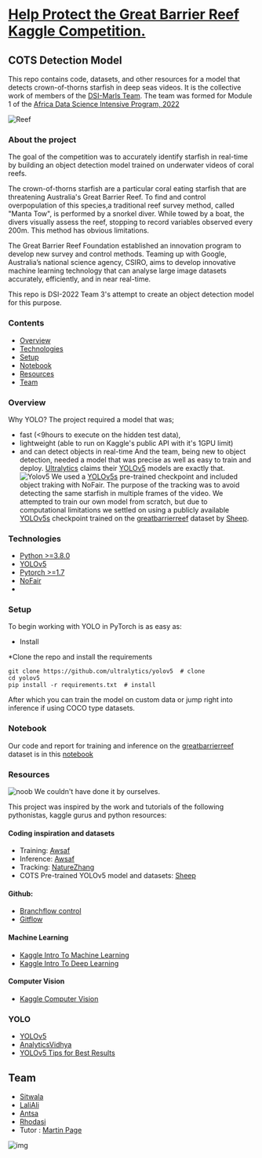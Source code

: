 # [Help Protect the Great Barrier Reef Kaggle Competition.](https://www.kaggle.com/c/tensorflow-great-barrier-reef/overview)
## COTS Detection Model 

This repo contains code, datasets, and other resources for a model that detects crown-of-thorns starfish in deep seas videos.
It is the collective work of members of the [DSI-Marls Team](#Team). The team was formed for Module 1 of the [Africa Data Science Intensive Program, 2022](http://dsi-program.com/)

![Reef](https://blogger.googleusercontent.com/img/a/AVvXsEj6-rQw5r22Bt47BUTtW5bn_dcWT7zMeADwtvsAHS3kBt6w8eWTmCM649ZcJcvosIMup6flKFIaI8p4M9ZzH1yXpEaMRjvwwfVZ_hMqgXCxtwNzEK25vTa-J2ly20by3M1zx7rTymo-tBI6Fq-mj1SJfCOXsOz0Ou1Esi4h2omvQSW98AjsONsVS-EA)

### About the project 

The goal of the competition was to accurately identify starfish in real-time by building an object detection model trained on underwater videos of coral reefs. 

The crown-of-thorns starfish are a particular coral eating starfish that are threatening Australia's Great Barrier Reef. To find and control overpopulation of this species,a traditional reef survey method, called "Manta Tow", is performed by a snorkel diver. While towed by a boat, the divers visually assess the reef, stopping to record variables observed every 200m. This method has obvious limitations. 

The Great Barrier Reef Foundation established an innovation program to develop new survey and control methods. Teaming up with Google, Australia’s national science agency, CSIRO, aims to develop innovative machine learning technology that can analyse large image datasets accurately, efficiently, and in near real-time.

This repo is DSI-2022 Team 3's attempt to create an object detection model for this purpose.

### Contents
* [Overview](#overview)
* [Technologies](#technologies)
* [Setup](#setup)
* [Notebook](#notebook)
* [Resources](#resources)
* [Team](#team)

### Overview
Why YOLO? 
The project required a model that was; 
* fast (<9hours to execute on the hidden test data), 
* lightweight (able to run on Kaggle's public API with it's 1GPU limit) 
* and can detect objects in real-time
And the team, being new to object detection, needed a model that was precise as well as easy to train and deploy. [Ultralytics](https://ultralytics.com/yolov5) claims their [YOLOv5](https://github.com/ultralytics/yolov5) models are exactly that. 
![Yolov5](https://cdn-images-1.medium.com/max/1024/0*XfVf5tdxHOnogHbU.png)
We used a [YOLOv5s](https://github.com/ultralytics/yolov5/releases) pre-trained checkpoint and included object traking with NoFair. The purpose of the tracking was to avoid detecting the same starfish in multiple frames of the video. We attempted to train our own model from scratch, but due to computational limitations we settled on using a publicly available [YOLOv5s](https://github.com/ultralytics/yolov5) checkpoint trained on the [greatbarrierreef](https://www.kaggle.com/c/tensorflow-great-barrier-reef/overview) dataset by [Sheep](https://www.kaggle.com/steamedsheep). 


### Technologies
* [Python >=3.8.0](https://www.python.org/)
* [YOLOv5](https://github.com/ultralytics/yolov5)
* [Pytorch >=1.7](https://pytorch.org/)
* [NoFair](https://github.com/tryolabs/norfair)
* 

### Setup
To begin working with YOLO in PyTorch is as easy as:
* Install

*Clone the repo and install the requirements
  ```
  git clone https://github.com/ultralytics/yolov5  # clone
  cd yolov5
  pip install -r requirements.txt  # install
  ```

After which you can train the model on custom data or jump right into inference if using COCO type datasets.

### Notebook
Our code and report for training and inference on the [greatbarrierreef](https://www.kaggle.com/c/tensorflow-great-barrier-reef/overview) dataset is in this [notebook](https://github.com/DhasiM/cots-detection/blob/main/notebooks/Colab_Train_YOLOX_on_a_Custom_Dataset.ipynb)

### Resources
![noob](https://c.tenor.com/XH9VpXFGzYYAAAAS/noob-loser.gif) We couldn't have done it by ourselves. 

This project was inspired by the work and tutorials of the following pythonistas, kaggle gurus and python resources:

#### Coding inspiration and datasets
* Training: [Awsaf](https://www.kaggle.com/awsaf49/great-barrier-reef-yolov5-train)
* Inference: [Awsaf](https://www.kaggle.com/awsaf49/great-barrier-reef-yolov5-infer)
* Tracking: [NatureZhang](https://www.kaggle.com/naturezhang/yolov5-detections-tracking-on-cot)
* COTS Pre-trained YOLOv5 model and datasets: [Sheep](https://www.kaggle.com/steamedsheep)

#### Github:
* [Branchflow control](https://www.atlassian.com/git/tutorials/comparing-workflows/feature-branch-workflow)  
* [Gitflow](https://jeffkreeftmeijer.com/git-flow/)      
                                                                                      

#### Machine Learning 
* [Kaggle Intro To Machine Learning](https://www.kaggle.com/learn/intro-to-machine-learning)
* [Kaggle Intro To Deep Learning](https://www.kaggle.com/learn/intro-to-deep-learning)

#### Computer Vision
* [Kaggle Computer Vision ](https://www.kaggle.com/learn/computer-vision)

### YOLO
* [YOLOv5](https://docs.ultralytics.com/quick-start/)
* [AnalyticsVidhya](https://www.analyticsvidhya.com/blog/2018/12/practical-guide-object-detection-yolo-framewor-python)
* [YOLOv5 Tips for Best Results](https://docs.ultralytics.com/tutorials/training-tips-best-results/)

## Team
* [Sitwala](https://github.com/SitwalaM)
* [LaliAli](https://github.com/laliali20)
* [Antsa](https://github.com/AntsaHoneywinner)
* [Rhodasi](https://github.com/DhasiM)
* Tutor : [Martin Page](https://github.com/martinjpage)


![img](https://us.lifelovingfoods.com/wp-content/uploads/2020/12/under-construction-gif-11.gif)
